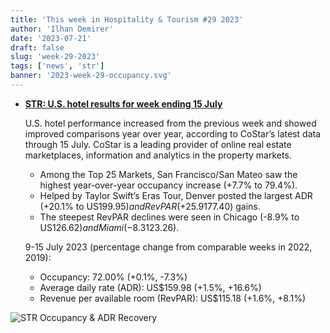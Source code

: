 ```yaml
---
title: 'This week in Hospitality & Tourism #29 2023'
author: 'Ilhan Demirer'
date: '2023-07-21'
draft: false
slug: 'week-29-2023'
tags: ['news', 'str']
banner: '2023-week-29-occupancy.svg'
---
```


- **[STR: U.S. hotel results for week ending 15 July](https://str.com/press-release/us-hotel-results-week-ending-15-july)**

  U.S. hotel performance increased from the previous week and showed improved comparisons year over year, according to CoStar’s latest data through 15 July. CoStar is a leading provider of online real estate marketplaces, information and analytics in the property markets.

  - Among the Top 25 Markets, San Francisco/San Mateo saw the highest year-over-year occupancy increase (+7.7% to 79.4%).
  - Helped by Taylor Swift’s Eras Tour, Denver posted the largest ADR (+20.1% to US$199.95) and RevPAR (+25.9% to US$177.40) gains.
  - The steepest RevPAR declines were seen in Chicago (-8.9% to US$126.62) and Miami (-8.3% to US$123.26).

  9-15 July 2023 (percentage change from comparable weeks in 2022, 2019):

  - Occupancy: 72.00% (+0.1%, -7.3%)
  - Average daily rate (ADR): US$159.98 (+1.5%, +16.6%)
  - Revenue per available room (RevPAR): US$115.18 (+1.6%, +8.1%)

![STR Occupancy & ADR Recovery](/images/blogimages/2023-week-29-occupancy.svg)
